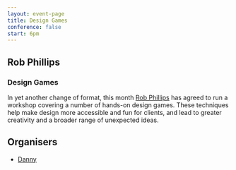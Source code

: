 ```yaml
---
layout: event-page
title: Design Games
conference: false 
start: 6pm
---
```


## Rob Phillips

### Design Games

In yet another change of format, this month [Rob Phillips](http://www.rdphillips.co.uk/ "Rob’s portfolio website") has agreed to run a workshop covering a number of hands-on design games. These techniques help make design more accessible and fun for clients, and lead to greater creativity and a broader range of unexpected ideas.

## Organisers

- <a href="http://uxbrighton.org.uk/about/#danny">Danny</a>
